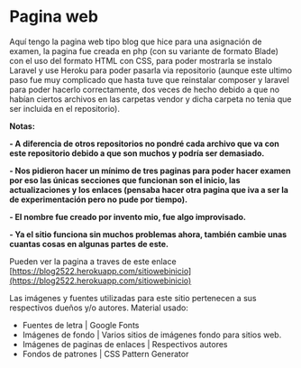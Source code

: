 # Pagina web
<!----Descripción---->
Aquí tengo la pagina web tipo blog que hice para una asignación de examen, la pagina fue creada en php (con su variante de formato Blade) con el uso del formato HTML con CSS, para poder mostrarla se instalo Laravel y use Heroku para poder pasarla via repositorio (aunque este ultimo paso fue muy complicado que hasta tuve que reinstalar composer y laravel para poder hacerlo correctamente, dos veces de hecho debido a que no habían ciertos archivos en las carpetas vendor y dicha carpeta no tenia que ser incluida en el repositorio).
<!----Separador de la descripción ---->
<!----Notas---->
**Notas:**

**- A diferencia de otros repositorios no pondré cada archivo que va con este repositorio debido a que son muchos y podría ser demasiado.**

**- Nos pidieron hacer un mínimo de tres paginas para poder hacer examen por eso las únicas secciones que funcionan son el inicio, las actualizaciones y los enlaces (pensaba hacer otra pagina que iva a ser la de experimentación pero no pude por tiempo).**

**- El nombre fue creado por invento mio, fue algo improvisado.**

**- Ya el sitio funciona sin muchos problemas ahora, también cambie unas cuantas cosas en algunas partes de este.**
<!----Separador de las notas---->

<!----Separador---->
Pueden ver la pagina a traves de este enlace
[https://blog2522.herokuapp.com/sitiowebinicio](https://blog2522.herokuapp.com/sitiowebinicio)
<!----Separador---->

<!----Separador---->
Las imágenes y fuentes utilizadas para este sitio pertenecen a sus respectivos dueños y/o autores.
Material usado:
- Fuentes de letra | Google Fonts
- Imágenes de fondo | Varios sitios de imágenes fondo para sitios web.
- Imágenes de paginas de enlaces | Respectivos autores
- Fondos de patrones | CSS Pattern Generator
<!----Separador---->